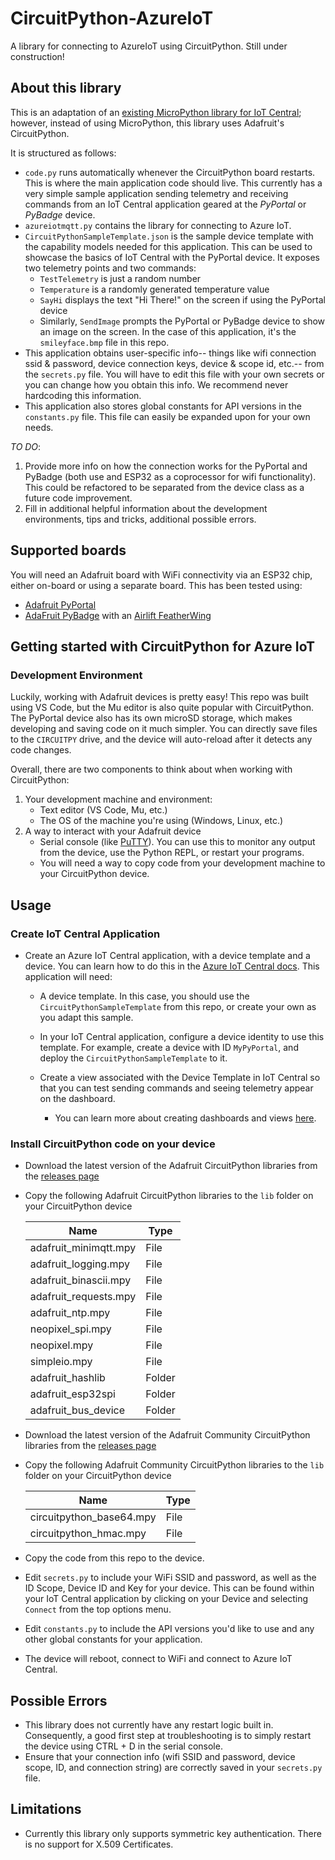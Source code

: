 # CircuitPython-AzureIoT

A library for connecting to AzureIoT using CircuitPython. Still under construction!

## About this library

This is an adaptation of an [existing MicroPython library for IoT Central](https://github.com/obastemur/iot_client); however, instead of using MicroPython, this library uses Adafruit's CircuitPython.

It is structured as follows:

- `code.py` runs automatically whenever the CircuitPython board restarts. This is where the main application code should live. This currently has a very simple sample application sending telemetry and receiving commands from an IoT Central application geared at the *PyPortal* or *PyBadge* device. 
- `azureiotmqtt.py` contains the library for connecting to Azure IoT.
- `CircuitPythonSampleTemplate.json` is the sample device template with the capability models needed for this application. This can be used to showcase the basics of IoT Central with the PyPortal device. It exposes two telemetry points and two commands:
  - `TestTelemetry` is just a random number
  - `Temperature` is a randomly generated temperature value
  - `SayHi` displays the text "Hi There!" on the screen if using the PyPortal device
  - Similarly, `SendImage` prompts the PyPortal or PyBadge device to show an image on the screen. In the case of this application, it's the `smileyface.bmp` file in this repo.
- This application obtains user-specific info-- things like wifi connection ssid & password, device connection keys, device & scope id, etc.-- from the `secrets.py` file. You will have to edit this file with your own secrets or you can change how you obtain this info. We recommend never hardcoding this information.
- This application also stores global constants for API versions in the `constants.py` file. This file can easily be expanded upon for your own needs.

*TO DO*:

1. Provide more info on how the connection works for the PyPortal and PyBadge (both use and ESP32 as a coprocessor for wifi functionality). This could be refactored to be separated from the device class as a future code improvement.
1. Fill in additional helpful information about the development environments, tips and tricks, additional possible errors.

## Supported boards

You will need an Adafruit board with WiFi connectivity via an ESP32 chip, either on-board or using a separate board. This has been tested using:

- [Adafruit PyPortal](https://www.adafruit.com/product/4116)
- [AdaFruit PyBadge](https://www.adafruit.com/product/4200) with an [Airlift FeatherWing](https://www.adafruit.com/product/4264)

## Getting started with CircuitPython for Azure IoT

### Development Environment

Luckily, working with Adafruit devices is pretty easy! This repo was built using VS Code, but the Mu editor is also quite popular with CircuitPython. The PyPortal device also has its own microSD storage, which makes developing and saving code on it much simpler. You can directly save files to the `CIRCUITPY` drive, and the device will auto-reload after it detects any code changes.

Overall, there are two components to think about when working with CircuitPython:

1) Your development machine and environment:
    - Text editor (VS Code, Mu, etc.)
    - The OS of the machine you're using (Windows, Linux, etc.)
2) A way to interact with your Adafruit device
    - Serial console (like [PuTTY](https://putty.org/)). You can use this to monitor any output from the device, use the Python REPL, or restart your programs.  
    - You will need a way to copy code from your development machine to your CircuitPython device.

## Usage

### Create IoT Central Application

- Create an Azure IoT Central application, with a device template and a device. You can learn how to do this in the [Azure IoT Central docs](https://docs.microsoft.com/azure/iot-central/core/quick-deploy-iot-central/?WT.mc_id=iotc_circuitpython-github-jabenn). This application will need:

  - A device template. In this case, you should use the  `CircuitPythonSampleTemplate` from this repo, or create your own as you adapt this sample.

  - In your IoT Central application, configure a device identity to use this template. For example, create a device with ID `MyPyPortal`, and deploy the `CircuitPythonSampleTemplate` to it.

  - Create a view associated with the Device Template in IoT Central so that you can test sending commands and seeing telemetry appear on the dashboard.
    - You can learn more about creating dashboards and views [here](https://docs.microsoft.com/azure/iot-central/core/howto-add-tiles-to-your-dashboard).

### Install CircuitPython code on your device

- Download the latest version of the Adafruit CircuitPython libraries from the [releases page](https://github.com/adafruit/Adafruit_CircuitPython_Bundle/releases)

- Copy the following Adafruit CircuitPython libraries to the `lib` folder on your CircuitPython device

    | Name                  | Type   |
    | --------------------- | ------ |
    | adafruit_minimqtt.mpy | File   |
    | adafruit_logging.mpy  | File   |
    | adafruit_binascii.mpy | File   |
    | adafruit_requests.mpy | File   |
    | adafruit_ntp.mpy      | File   |
    | neopixel_spi.mpy      | File   |
    | neopixel.mpy          | File   |
    | simpleio.mpy          | File   |
    | adafruit_hashlib      | Folder |
    | adafruit_esp32spi     | Folder |
    | adafruit_bus_device   | Folder |

- Download the latest version of the Adafruit Community CircuitPython libraries from the [releases page](https://github.com/adafruit/CircuitPython_Community_Bundle/releases)

- Copy the following Adafruit Community CircuitPython libraries to the `lib` folder on your CircuitPython device

    | Name                     | Type   |
    | ------------------------ | ------ |
    | circuitpython_base64.mpy | File   |
    | circuitpython_hmac.mpy   | File   |

- Copy the code from this repo to the device.

- Edit `secrets.py` to include your WiFi SSID and password, as well as the ID Scope, Device ID and Key for your device. This can be found within your IoT Central application by clicking on your Device and selecting `Connect` from the top options menu.

- Edit `constants.py` to include the API versions you'd like to use and any other global constants for your application.

- The device will reboot, connect to WiFi and connect to Azure IoT Central.

## Possible Errors

- This library does not currently have any restart logic built in. Consequently, a good first step at troubleshooting is to simply restart the device using CTRL + D in the serial console.
- Ensure that your connection info (wifi SSID and password, device scope, ID, and connection string) are correctly saved in your `secrets.py` file.

## Limitations

- Currently this library only supports symmetric key authentication. There is no support for X.509 Certificates.
